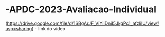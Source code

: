 # -APDC-2023-Avaliacao-Individual

(https://drive.google.com/file/d/1SBgArJF_VIYliDniI5JkgPc1_afzliIU/view?usp=sharing) - link do video 
